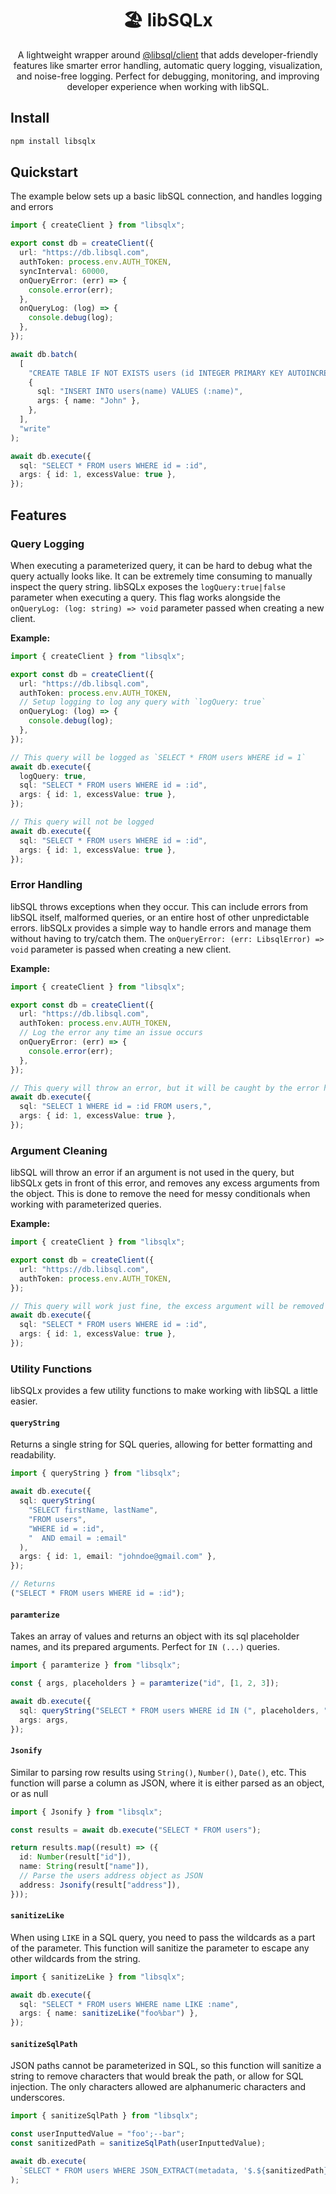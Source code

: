 <h1 align="center">🏖️ libSQLx</h1>
<p align="center">
  A lightweight wrapper around <a href="https://libsql.org">@libsql/client</a>
 that adds developer-friendly features like smarter error handling, automatic query logging, visualization, and noise-free logging. Perfect for debugging, monitoring, and improving developer experience when working with libSQL.
</p>

## Install

```bash
npm install libsqlx
```

## Quickstart

The example below sets up a basic libSQL connection, and handles logging and errors

```ts
import { createClient } from "libsqlx";

export const db = createClient({
  url: "https://db.libsql.com",
  authToken: process.env.AUTH_TOKEN,
  syncInterval: 60000,
  onQueryError: (err) => {
    console.error(err);
  },
  onQueryLog: (log) => {
    console.debug(log);
  },
});

await db.batch(
  [
    "CREATE TABLE IF NOT EXISTS users (id INTEGER PRIMARY KEY AUTOINCREMENT, name TEXT)",
    {
      sql: "INSERT INTO users(name) VALUES (:name)",
      args: { name: "John" },
    },
  ],
  "write"
);

await db.execute({
  sql: "SELECT * FROM users WHERE id = :id",
  args: { id: 1, excessValue: true },
});
```

## Features

### Query Logging

When executing a parameterized query, it can be hard to debug what the query actually looks like. It can be extremely time consuming to manually inspect the query string. libSQLx exposes the `logQuery:true|false` parameter when executing a query. This flag works alongside the `onQueryLog: (log: string) => void` parameter passed when creating a new client.

**Example:**

```ts
import { createClient } from "libsqlx";

export const db = createClient({
  url: "https://db.libsql.com",
  authToken: process.env.AUTH_TOKEN,
  // Setup logging to log any query with `logQuery: true`
  onQueryLog: (log) => {
    console.debug(log);
  },
});

// This query will be logged as `SELECT * FROM users WHERE id = 1`
await db.execute({
  logQuery: true,
  sql: "SELECT * FROM users WHERE id = :id",
  args: { id: 1, excessValue: true },
});

// This query will not be logged
await db.execute({
  sql: "SELECT * FROM users WHERE id = :id",
  args: { id: 1, excessValue: true },
});
```

### Error Handling

libSQL throws exceptions when they occur. This can include errors from libSQL itself, malformed queries, or an entire host of other unpredictable errors. libSQLx provides a simple way to handle errors and manage them without having to try/catch them. The `onQueryError: (err: LibsqlError) => void` parameter is passed when creating a new client.

**Example:**

```ts
import { createClient } from "libsqlx";

export const db = createClient({
  url: "https://db.libsql.com",
  authToken: process.env.AUTH_TOKEN,
  // Log the error any time an issue occurs
  onQueryError: (err) => {
    console.error(err);
  },
});

// This query will throw an error, but it will be caught by the error handler
await db.execute({
  sql: "SELECT 1 WHERE id = :id FROM users,",
  args: { id: 1, excessValue: true },
});
```

### Argument Cleaning

libSQL will throw an error if an argument is not used in the query, but libSQLx gets in front of this error, and removes any excess arguments from the object. This is done to remove
the need for messy conditionals when working with parameterized queries.

**Example:**

```ts
import { createClient } from "libsqlx";

export const db = createClient({
  url: "https://db.libsql.com",
  authToken: process.env.AUTH_TOKEN,
});

// This query will work just fine, the excess argument will be removed by libSQLx
await db.execute({
  sql: "SELECT * FROM users WHERE id = :id",
  args: { id: 1, excessValue: true },
});
```

### Utility Functions

libSQLx provides a few utility functions to make working with libSQL a little easier.

#### `queryString`

Returns a single string for SQL queries, allowing for better formatting and readability.

```ts
import { queryString } from "libsqlx";

await db.execute({
  sql: queryString(
    "SELECT firstName, lastName",
    "FROM users",
    "WHERE id = :id",
    "  AND email = :email"
  ),
  args: { id: 1, email: "johndoe@gmail.com" },
});

// Returns
("SELECT * FROM users WHERE id = :id");
```

#### `paramterize`

Takes an array of values and returns an object with its sql placeholder names, and its prepared arguments. Perfect for `IN (...)` queries.

```ts
import { paramterize } from "libsqlx";

const { args, placeholders } = paramterize("id", [1, 2, 3]);

await db.execute({
  sql: queryString("SELECT * FROM users WHERE id IN (", placeholders, ")"),
  args: args,
});
```

#### `Jsonify`

Similar to parsing row results using `String()`, `Number()`, `Date()`, etc. This function will parse a column as JSON, where it is either parsed as an object, or as null

```ts
import { Jsonify } from "libsqlx";

const results = await db.execute("SELECT * FROM users");

return results.map((result) => ({
  id: Number(result["id"]),
  name: String(result["name"]),
  // Parse the users address object as JSON
  address: Jsonify(result["address"]),
}));
```

#### `sanitizeLike`

When using `LIKE` in a SQL query, you need to pass the wildcards as a part of the parameter. This function will sanitize the parameter to escape any other wildcards from the string.

```ts
import { sanitizeLike } from "libsqlx";

await db.execute({
  sql: "SELECT * FROM users WHERE name LIKE :name",
  args: { name: sanitizeLike("foo%bar") },
});
```

#### `sanitizeSqlPath`

JSON paths cannot be parameterized in SQL, so this function will sanitize a string to remove characters that would break the path, or allow for SQL injection. The only
characters allowed are alphanumeric characters and underscores.

```ts
import { sanitizeSqlPath } from "libsqlx";

const userInputtedValue = "foo';--bar";
const sanitizedPath = sanitizeSqlPath(userInputtedValue);

await db.execute(
  `SELECT * FROM users WHERE JSON_EXTRACT(metadata, '$.${sanitizedPath}') IS NOT NULL`
);
```
